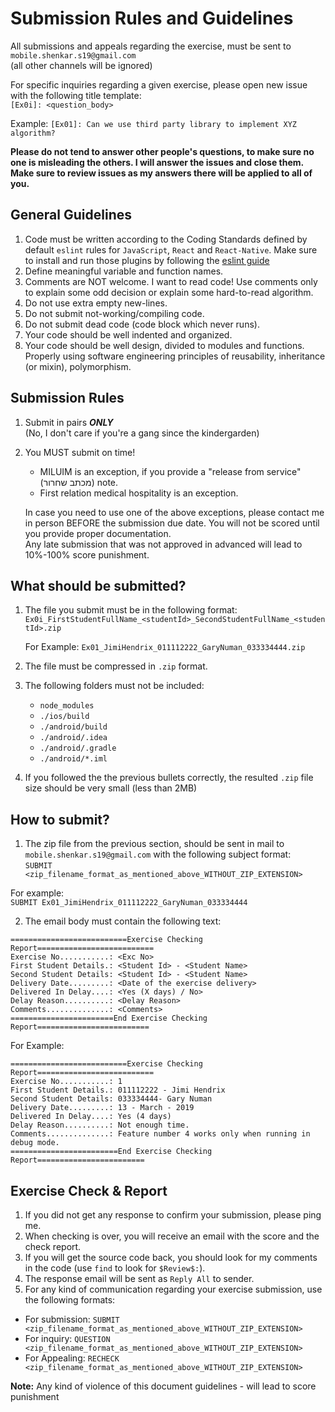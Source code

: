 
# Submission Rules and Guidelines

All submissions and appeals regarding the exercise, must be sent to `mobile.shenkar.s19@gmail.com`
<br>
(all other channels will be ignored)

For specific inquiries regarding a given exercise, please open new issue with the following title template:<br>
`[Ex0i]: <question_body>`

Example: `[Ex01]: Can we use third party library to implement XYZ algorithm?`

**Please do not tend to answer other people's questions, to make sure no one is misleading the others.
I will answer the issues and close them. Make sure to review issues as my answers there will be applied to all of you.**

## General Guidelines
1. Code must be written according to the Coding Standards defined by default `eslint` rules for `JavaScript`, `React` and `React-Native`.
Make sure to install and run those plugins by following the [eslint guide](./eslint.md)
2. Define meaningful variable and function names.
3. Comments are NOT welcome. I want to read code! Use comments only to explain some odd decision or explain some hard-to-read algorithm.
4. Do not use extra empty new-lines.
5. Do not submit not-working/compiling code.
6. Do not submit dead code (code block which never runs).
7. Your code should be well indented and organized.
8. Your code should be well design, divided to modules and functions. Properly using software engineering principles of reusability, inheritance (or mixin), polymorphism.

## Submission Rules
1. Submit in pairs ***ONLY***<br>
(No, I don't care if you're a gang since the kindergarden)
2. You MUST submit on time!
    * MILUIM is an exception, if you provide a "release from service" (מכתב שחרור) note.
    * First relation medical hospitality is an exception.<br>

    In case you need to use one of the above exceptions, please contact me in person BEFORE the submission due date. You will not be scored until you provide proper documentation.<br>
    Any late submission that was not approved in advanced will lead to 10%-100% score punishment.

## What should be submitted?
1. The file you submit must be in the following format:<br>
`Ex0i_FirstStudentFullName_<studentId>_SecondStudentFullName_<studentId>.zip`

    For Example: `Ex01_JimiHendrix_011112222_GaryNuman_033334444.zip`
2. The file must be compressed in `.zip` format.
3. The following folders must not be included:
    * `node_modules`
    * `./ios/build`
    * `./android/build`
    * `./android/.idea`
    * `./android/.gradle`
    * `./android/*.iml`

4. If you followed the the previous bullets correctly, the resulted `.zip` file size should be very small (less than 2MB)

## How to submit?
1. The zip file from the previous section, should be sent in mail to `mobile.shenkar.s19@gmail.com` with the following subject format:<br>
`SUBMIT <zip_filename_format_as_mentioned_above_WITHOUT_ZIP_EXTENSION>`

For example:<br>
`SUBMIT Ex01_JimiHendrix_011112222_GaryNuman_033334444`

2. The email body must contain the following text:
```
==========================Exercise Checking Report========================== 
Exercise No...........: <Exc No>
First Student Details.: <Student Id> - <Student Name>
Second Student Details: <Student Id> - <Student Name>
Delivery Date.........: <Date of the exercise delivery>
Delivered In Delay....: <Yes (X days) / No>
Delay Reason..........: <Delay Reason>
Comments..............: <Comments>
=======================End Exercise Checking Report=========================
```
For Example:
```
==========================Exercise Checking Report========================== 
Exercise No...........: 1
First Student Details.: 011112222 - Jimi Hendrix
Second Student Details: 033334444- Gary Numan
Delivery Date.........: 13 - March - 2019
Delivered In Delay....: Yes (4 days)
Delay Reason..........: Not enough time.
Comments..............: Feature number 4 works only when running in debug mode. 
========================End Exercise Checking Report========================
```

## Exercise Check & Report
1. If you did not get any response to confirm your submission, please ping me.
2. When checking is over, you will receive an email with the score and the check report.
3. If you will get the source code back, you should look for my comments in the code (use `find` to look for `$Review$:`).
4. The response email will be sent as `Reply All` to sender.
5. For any kind of communication regarding your exercise submission, use the following formats:
* For submission: `SUBMIT <zip_filename_format_as_mentioned_above_WITHOUT_ZIP_EXTENSION>`
* For inquiry: `QUESTION <zip_filename_format_as_mentioned_above_WITHOUT_ZIP_EXTENSION>`
* For Appealing: `RECHECK <zip_filename_format_as_mentioned_above_WITHOUT_ZIP_EXTENSION>`



**Note:**
Any kind of violence of this document guidelines - will lead to score punishment
